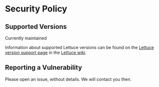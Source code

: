 # Security Policy

## Supported Versions

Currently maintained 

Information about supported Lettuce versions can be found on the [Lettuce version support page](https://github.com/lettuce-io/lettuce-core/wiki/Lettuce-Versions) in the [Lettuce wiki](https://github.com/lettuce-io/lettuce-core/wiki).

## Reporting a Vulnerability

Please open an issue, without details. We will contact you then.
